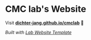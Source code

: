 
# CMC lab's Website

Visit **[dichter-jang.github.io/cmclab](https://dichter-jang.github.io/cmclab)** 🚀

_Built with [Lab Website Template](https://greene-lab.gitbook.io/lab-website-template-docs)_

